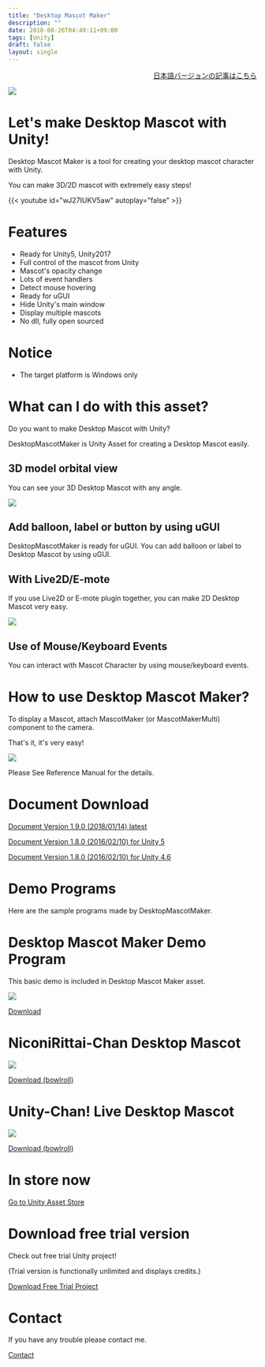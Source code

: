 ```yaml
---
title: "Desktop Mascot Maker"
description: ""
date: 2018-08-26T04:49:11+09:00
tags: [Unity]
draft: false
layout: single
---
```



<div style="text-align: right;">
    <a href="project/desktopmascotmaker/ja/">日本語バージョンの記事はこちら</a>
</div>

![](project/desktopmascotmaker/images/title.png)

<h1 class="title is-1">Let's make Desktop Mascot with Unity! </h1>

Desktop Mascot Maker is a tool for creating your desktop mascot character with Unity.

You can make 3D/2D mascot with extremely easy steps!

{{< youtube id="wJ27IUKV5aw" autoplay="false" >}}

<h1 class="title is-1">Features</h1>

- Ready for Unity5, Unity2017
- Full control of the mascot from Unity
- Mascot's opacity change
- Lots of event handlers
- Detect mouse hovering
- Ready for uGUI
- Hide Unity's main window
- Display multiple mascots
- No dll, fully open sourced

<h1 class="title is-1">Notice</h1>

- The target platform is Windows only


<h1 class="title is-1">What can I do with this asset?</h1>

Do you want to make Desktop Mascot with Unity?

DesktopMascotMaker is Unity Asset for creating a Desktop Mascot easily.

## 3D model orbital view

You can see your 3D Desktop Mascot with any angle.

![](project/desktopmascotmaker/images/niconi.gif)

## Add balloon, label or button by using uGUI

DesktopMascotMaker is ready for uGUI. You can add balloon or label to Desktop Mascot by using uGUI.

## With Live2D/E-mote

If you use Live2D or E-mote plugin together, you can make 2D Desktop Mascot very easy.

![](project/desktopmascotmaker/images/DesktopMascotMaker141221E.png)

## Use of Mouse/Keyboard Events

You can interact with Mascot Character by using mouse/keyboard events.

<h1 class="title is-1">How to use Desktop Mascot Maker?</h1>

To display a Mascot, attach MascotMaker (or MascotMakerMulti) component to the camera.

That's it, it's very easy!

![](project/desktopmascotmaker/images/AttachMascotMaker.png)

Please See Reference Manual for the details.


<h1 class="title is-1" name="doc">Document Download</h1>

<a href="https://s3-us-west-2.amazonaws.com/panzersoft-assetstore/ReferenceManual.pdf" TARGET="_blank" class="button is-large">Document Version 1.9.0 (2018/01/14) latest</a>

<a href="https://s3-us-west-2.amazonaws.com/panzersoft-assetstore/ReferenceManualForUnity5.pdf" TARGET="_blank" class="button is-large">Document Version 1.8.0 (2016/02/10) for Unity 5</a>

<a href="https://s3-us-west-2.amazonaws.com/panzersoft-assetstore/ReferenceManualForUnity4.pdf" TARGET="_blank" class="button is-large">Document Version 1.8.0 (2016/02/10) for Unity 4.6</a>


<h1 class="title is-1">Demo Programs</h1>

Here are the sample programs made by DesktopMascotMaker.

# Desktop Mascot Maker Demo Program

This basic demo is included in Desktop Mascot Maker asset.

![](project/desktopmascotmaker/images/DesktopMascotMakerDemo.jpg)

<a href="https://s3-us-west-2.amazonaws.com/panzersoft-assetstore/DesktopMascotMakerDemo200.zip" class="button is-large" target="_blank">Download</a>

# NiconiRittai-Chan Desktop Mascot

![](project/desktopmascotmaker/images/DesktopMascotMaker141221F.jpg)

<a href="https://bowlroll.net/file/55216" class="button is-large" target="_blank">Download (bowlroll)</a>

# Unity-Chan! Live Desktop Mascot

![](project/desktopmascotmaker/images/UnityChanLive4.gif)

<a href="https://bowlroll.net/file/55485" class="button is-large" target="_blank">Download (bowlroll)</a>


<h1 class="title is-1">In store now</h1>

<a href="https://assetstore.unity.com/packages/templates/systems/desktop-mascot-maker-23732" class="button is-large is-success" target="_blank">Go to Unity Asset Store</a>

<h1 class="title is-1">Download free trial version</h1>

Check out free trial Unity project!

(Trial version is functionally unlimited and displays credits.)

<a href="https://s3-us-west-2.amazonaws.com/panzersoft-assetstore/DesktopMascotMakerTrial.zip" class="button is-large is-success" target="_blank">Download Free Trial Project</a>

<h1 class="title is-1">Contact</h1>

If you have any trouble please contact me.

<a href="https://www.assetstore.unity3d.com/en/#!/publisher/9484" TARGET="_blank" class="button is-large">Contact</a>


<!--more-->

